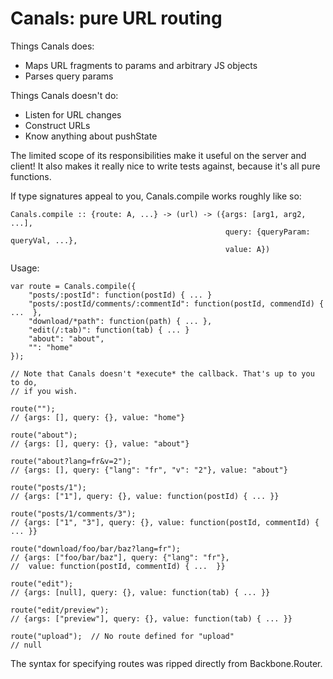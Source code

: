 # Canals: pure URL routing

Things Canals does:

- Maps URL fragments to params and arbitrary JS objects
- Parses query params

Things Canals doesn't do:

- Listen for URL changes
- Construct URLs
- Know anything about pushState

The limited scope of its responsibilities make it useful on the server and 
client! It also makes it really nice to write tests against, because it's all 
pure functions.

If type signatures appeal to you, Canals.compile works roughly like so:

    Canals.compile :: {route: A, ...} -> (url) -> ({args: [arg1, arg2, ...],
                                                    query: {queryParam: queryVal, ...},
                                                    value: A})

Usage:

    var route = Canals.compile({
        "posts/:postId": function(postId) { ... }
        "posts/:postId/comments/:commentId": function(postId, commendId) { ...  },
        "download/*path": function(path) { ... },
        "edit(/:tab)": function(tab) { ... }
        "about": "about",
        "": "home"
    });

    // Note that Canals doesn't *execute* the callback. That's up to you to do, 
    // if you wish.

    route("");
    // {args: [], query: {}, value: "home"}

    route("about");
    // {args: [], query: {}, value: "about"}

    route("about?lang=fr&v=2");
    // {args: [], query: {"lang": "fr", "v": "2"}, value: "about"}

    route("posts/1");
    // {args: ["1"], query: {}, value: function(postId) { ... }}

    route("posts/1/comments/3");
    // {args: ["1", "3"], query: {}, value: function(postId, commentId) { ... }}

    route("download/foo/bar/baz?lang=fr");
    // {args: ["foo/bar/baz"], query: {"lang": "fr"},
    //  value: function(postId, commentId) { ...  }}

    route("edit");
    // {args: [null], query: {}, value: function(tab) { ... }}

    route("edit/preview");
    // {args: ["preview"], query: {}, value: function(tab) { ... }}

    route("upload");  // No route defined for "upload"
    // null

The syntax for specifying routes was ripped directly from Backbone.Router.
